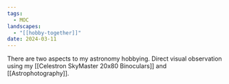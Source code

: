 ```yaml
---
tags:
  - MOC
landscapes:
  - "[[hobby-together]]"
date: 2024-03-11
---
```

There are two aspects to my astronomy hobbying. Direct visual observation using my [[Celestron SkyMaster 20x80 Binoculars]] and [[Astrophotography]].



